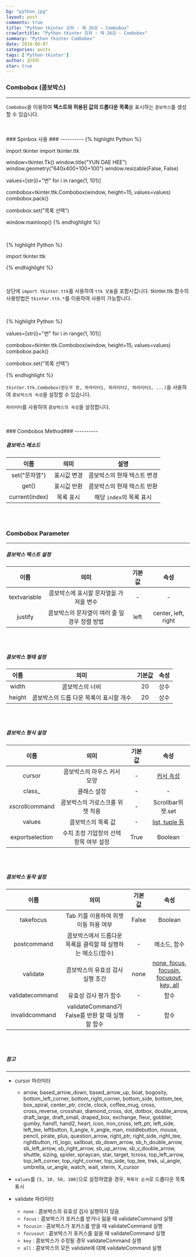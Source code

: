```yaml
---
bg: "python.jpg"
layout: post
comments: true
title: "Python tkinter 강좌 : 제 26강 – Combobox"
crawlertitle: "Python tkinter 강좌 : 제 26강 - Combobox"
summary: "Python tkinter Combobox"
date: 2018-06-07
categories: posts
tags: ['Python-tkinter']
author: 윤대희
star: true
---
```


### Combobox (콤보박스) ###
----------
`Combobox`을 이용하여 **텍스트와 허용된 값의 드롭다운 목록**을 표시하는 `콤보박스`를 생성할 수 있습니다.

<br>
<br>
### Spinbox 사용 ###
----------
{% highlight Python %}

import tkinter
import tkinter.ttk

window=tkinter.Tk()
window.title("YUN DAE HEE")
window.geometry("640x400+100+100")
window.resizable(False, False)

values=[str(i)+"번" for i in range(1, 101)] 

combobox=tkinter.ttk.Combobox(window, height=15, values=values)
combobox.pack()

combobox.set("목록 선택")

window.mainloop()
{% endhighlight %}

<br>

{% highlight Python %}

import tkinter.ttk

{% endhighlight %}

<br>

상단에 `import tkinter.ttk`를 사용하여 `ttk 모듈`을 포함시킵니다. tkinter.ttk 함수의 사용방법은 `tkinter.ttk.*`를 이용하여 사용이 가능합니다.

<br>

{% highlight Python %}

values=[str(i)+"번" for i in range(1, 101)] 

combobox=tkinter.ttk.Combobox(window, height=15, values=values)
combobox.pack()

combobox.set("목록 선택")

{% endhighlight %}


`tkinter.ttk.Combobox(윈도우 창, 파라미터1, 파라미터2, 파라미터3, ...)`을 사용하여 `콤보박스의 속성`을 설정할 수 있습니다.

`파라미터`를 사용하여 `콤보박스의 속성`을 설정합니다.

<br>
<br>
### Combobox Method###
----------

##### 콤보박스 메소드 #####

|              이름              |       의미       |                       설명                      |
|:------------------------------:|:----------------:|:-----------------------------------------------:|
|     set("문자열")    |    표시값 변경 |       콤보박스의 현재 텍스트 변경       |
|     get()    |    표시값 반환 |       콤보박스의 현재 텍스트 반환       |
| current(index) |    목록 표시   | 해당 `index`의 목록 표시 |

<br>
<br>

### Combobox Parameter ###
----------

##### 콤보박스 텍스트 설정 #####

|      이름      |               의미               |      기본값      |                    속성                    |
|:--------------:|:--------------------------------:|:----------------:|:------------------------------------------:|
| textvariable | 콤보박스에 표시할 문자열을 가져올 변수 | - | - |
| justify | 콤보박스의 문자열이 여러 줄 일 경우 정렬 방법 | left | center, left, right |

<br>
<br>

##### 콤보박스 형태 설정 #####

|      이름      |               의미               |      기본값      |                    속성                    |
|:--------------:|:--------------------------------:|:----------------:|:------------------------------------------:|
| width | 콤보박스의 너비 | 20 | 상수 |
| height | 콤보박스의 드롭 다운 목록이 표시할 개수 | 20 | 상수 |

<br>
<br>

##### 콤보박스 형식 설정 #####

|   이름   |                           의미                          |     기본값    |                                          속성                                          |
|:--------:|:-------------------------------------------------------:|:-------------:|:--------------------------------------------------------------------------------------:|
|  cursor  |      콤보박스의 마우스 커서 모양                 |       -       |                                    [커서 속성](#reference-1)                                   |
|  class_  |      클래스 설정                 |       -       |      -    |  
|   xscrollcommand  |          콤보박스의 가로스크롤 위젯 적용            | - |          Scrollbar위젯.set |
|   values |            콤보박스의 목록 값            | - |          [list, tuple 등](#reference-2)            |
|  exportselection |     수치 조정 기압창의 선택 항목 여부 설정   |    True    |      Boolean        |

<br>
<br>

##### 콤보박스 동작 설정 #####


|         이름        |              의미              |         기본값        | 속성 |
|:-------------------:|:------------------------------:|:-----------------:|:----:|
|    takefocus |    Tab 키를 이용하여 위젯 이동 허용 여부  | False |  Boolean |
|    postcommand |    콤보박스에서 드롭다운 목록을 클릭할 때 실행하는 메소드(함수)   | - |  메소드, 함수 |
|    validate |    콤보박스의 유효성 검사 실행 조건  | none |  [none, focus, focusin, focusout, key, all](#reference-3) |
|    validatecommand |   유효성 검사 평가 함수  | - |  함수 |
|    invalidcommand |    validateCommand가 False를 반환 할 때 실행할 함수 | - |  함수  |

<br>
<br>

##### 참고 #####
----------


<a id="reference-1"></a>

* cursor 파라미터

    - arrow, based_arrow_down, based_arrow_up, boat, bogosity, bottom_left_corner, bottom_right_corner, bottom_side, bottom_tee, box_spiral, center_ptr, circle, clock,	coffee_mug, cross, cross_reverse, crosshair, diamond_cross, dot, dotbox, double_arrow, draft_large, draft_small, draped_box, exchange, fleur, gobbler, gumby, hand1, hand2, heart, icon, iron_cross, left_ptr, left_side, left_tee, leftbutton, ll_angle, lr_angle, man, middlebutton, mouse, pencil, pirate, plus, question_arrow, right_ptr, right_side, right_tee, rightbutton, rtl_logo, sailboat, sb_down_arrow, sb_h_double_arrow, sb_left_arrow, sb_right_arrow, sb_up_arrow, sb_v_double_arrow, shuttle, sizing, spider, spraycan, star, target, tcross, top_left_arrow, top_left_corner, top_right_corner, top_side, top_tee, trek, ul_angle, umbrella, ur_angle, watch, wait, xterm, X_cursor



<a id="reference-2"></a>

* `values`를 `[5, 10, 50, 100]`으로 설정하였을 경우, `목록의 순서`로 드롭다운 목록 표시



<a id="reference-3"></a>

* validate 파라미터

    - `none` : 콤보박스의 유효성 검사 실행하지 않음
    - `focus` : 콤보박스가 포커스를 받거나 잃을 때 validateCommand 실행
    - `focusin` : 콤보박스가 포커스를 받을 때 validateCommand 실행
    - `focusout` : 콤보박스가 포커스를 잃을 때 validateCommand 실행
    - `key` : 콤보박스가 수정될 경우 validateCommand 실행
    - `all` : 콤보박스의 모든 validate에 대해 validateCommand 실행
